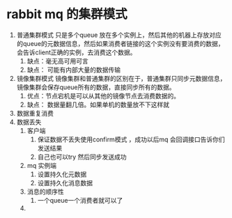 # rabbit mq 的集群模式

1. 普通集群模式 只是多个queue 放在多个实例上，然后其他的机器上存放对应的queue的元数据信息，然后如果消费者链接的这个实例没有要消费的数据，会告诉client正确的实例，去消费这个数据。
   1. 缺点：毫无高可用可言
   2. 缺点： 可能有内部大量的数据传输
2. 镜像集群模式 镜像集群和普通集群的区别在于，普通集群只同步元数据信息，镜像集群会保存queue所有的数据，直接同步所有的数据。
   1. 优点：节点宕机是可以从其他的镜像节点去消费数据的。
   2. 缺点： 数据量翻几倍。如果单机的数量放不下这样就
3. 数据重复消费
4. 数据丢失
   1. 客户端
      1. 保证数据不丢失使用confirm模式 ，成功以后mq 会回调接口告诉你们发送结果
      2. 自己也可以try 然后同步发送成功
   2. mq 实例端
      1. 设置持久化元数据
      2. 设置持久化消息数据
   3. 消息的顺序性
      1. 一个queue一个消费者就可以了
   4. 

